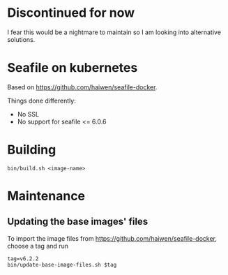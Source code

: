 # Discontinued for now

I fear this would be a nightmare to maintain so I am looking into alternative solutions.

# Seafile on kubernetes

Based on https://github.com/haiwen/seafile-docker.

Things done differently:

* No SSL
* No support for seafile <= 6.0.6

# Building

    bin/build.sh <image-name>

# Maintenance

## Updating the base images' files

To import the image files from https://github.com/haiwen/seafile-docker, choose a tag and run

    tag=v6.2.2
    bin/update-base-image-files.sh $tag
